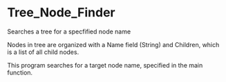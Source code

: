 # Tree_Node_Finder
Searches a tree for a specfified node name

Nodes in tree are organized with a Name field (String) and Children,
    which is a list of all child nodes.
    
This program searches for a target node name, specified in the main function.
